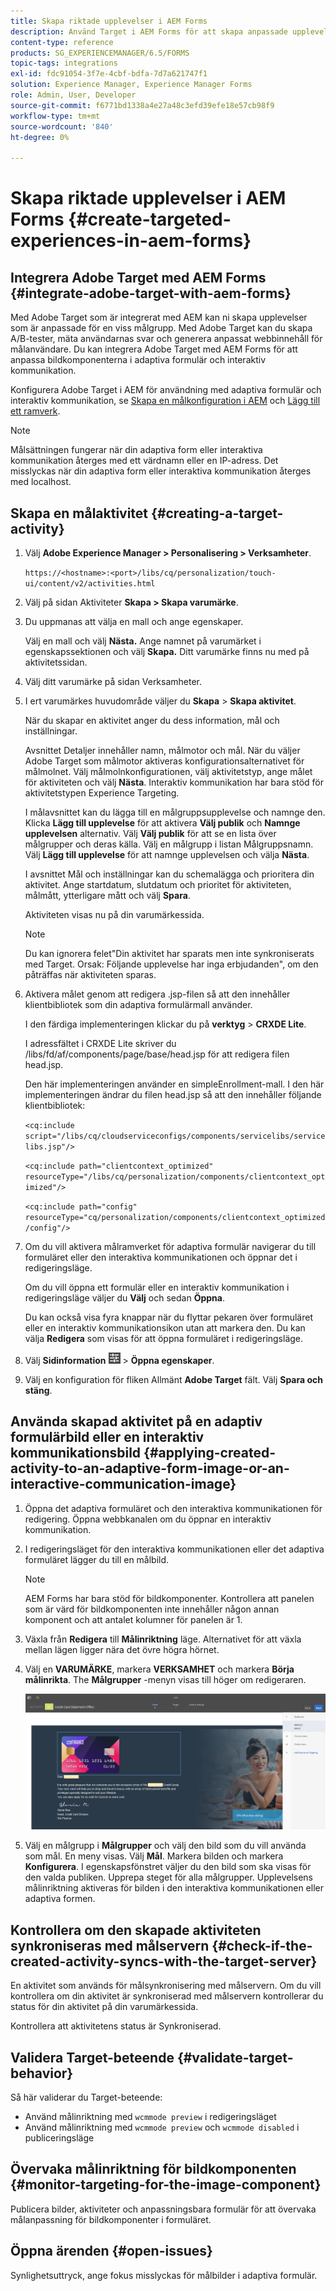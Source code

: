 ```yaml
---
title: Skapa riktade upplevelser i AEM Forms
description: Använd Target i AEM Forms för att skapa anpassade upplevelser för riktade kunder.
content-type: reference
products: SG_EXPERIENCEMANAGER/6.5/FORMS
topic-tags: integrations
exl-id: fdc91054-3f7e-4cbf-bdfa-7d7a621747f1
solution: Experience Manager, Experience Manager Forms
role: Admin, User, Developer
source-git-commit: f6771bd1338a4e27a48c3efd39efe18e57cb98f9
workflow-type: tm+mt
source-wordcount: '840'
ht-degree: 0%

---
```


# Skapa riktade upplevelser i AEM Forms {#create-targeted-experiences-in-aem-forms}

## Integrera Adobe Target med AEM Forms {#integrate-adobe-target-with-aem-forms}

Med Adobe Target som är integrerat med AEM kan ni skapa upplevelser som är anpassade för en viss målgrupp. Med Adobe Target kan du skapa A/B-tester, mäta användarnas svar och generera anpassat webbinnehåll för målanvändare. Du kan integrera Adobe Target med AEM Forms för att anpassa bildkomponenterna i adaptiva formulär och interaktiv kommunikation.

Konfigurera Adobe Target i AEM för användning med adaptiva formulär och interaktiv kommunikation, se [Skapa en målkonfiguration i AEM](/help/sites-administering/target.md) och [Lägg till ett ramverk](/help/sites-administering/target.md).

>[!NOTE]
>
>Målsättningen fungerar när din adaptiva form eller interaktiva kommunikation återges med ett värdnamn eller en IP-adress. Det misslyckas när din adaptiva form eller interaktiva kommunikation återges med localhost.

## Skapa en målaktivitet {#creating-a-target-activity}

1. Välj **Adobe Experience Manager > Personalisering > Verksamheter**.

   `https://<hostname>:<port>/libs/cq/personalization/touch-ui/content/v2/activities.html`

1. Välj på sidan Aktiviteter **Skapa > Skapa varumärke**.
1. Du uppmanas att välja en mall och ange egenskaper.

   Välj en mall och välj **Nästa.** Ange namnet på varumärket i egenskapssektionen och välj **Skapa.**
Ditt varumärke finns nu med på aktivitetssidan.

1. Välj ditt varumärke på sidan Verksamheter.
1. I ert varumärkes huvudområde väljer du **Skapa** > **Skapa aktivitet**.

   När du skapar en aktivitet anger du dess information, mål och inställningar.

   Avsnittet Detaljer innehåller namn, målmotor och mål. När du väljer Adobe Target som målmotor aktiveras konfigurationsalternativet för målmolnet. Välj målmolnkonfigurationen, välj aktivitetstyp, ange målet för aktiviteten och välj **Nästa**. Interaktiv kommunikation har bara stöd för aktivitetstypen Experience Targeting.

   I målavsnittet kan du lägga till en målgruppsupplevelse och namnge den. Klicka **Lägg till upplevelse** för att aktivera **Välj publik** och **Namnge upplevelsen** alternativ. Välj **Välj publik** för att se en lista över målgrupper och deras källa. Välj en målgrupp i listan Målgruppsnamn. Välj **Lägg till upplevelse** för att namnge upplevelsen och välja **Nästa**.

   I avsnittet Mål och inställningar kan du schemalägga och prioritera din aktivitet. Ange startdatum, slutdatum och prioritet för aktiviteten, målmått, ytterligare mått och välj **Spara**.

   Aktiviteten visas nu på din varumärkessida.

   >[!NOTE]
   >
   >Du kan ignorera felet&quot;Din aktivitet har sparats men inte synkroniserats med Target. Orsak: Följande upplevelse har inga erbjudanden&quot;, om den påträffas när aktiviteten sparas.

1. Aktivera målet genom att redigera .jsp-filen så att den innehåller klientbibliotek som din adaptiva formulärmall använder.

   I den färdiga implementeringen klickar du på **verktyg** >  **CRXDE Lite**.

   I adressfältet i CRXDE Lite skriver du /libs/fd/af/components/page/base/head.jsp för att redigera filen head.jsp.

   Den här implementeringen använder en simpleEnrollment-mall. I den här implementeringen ändrar du filen head.jsp så att den innehåller följande klientbibliotek:

   `<cq:include script="/libs/cq/cloudserviceconfigs/components/servicelibs/servicelibs.jsp"/>`

   `<cq:include path="clientcontext_optimized" resourceType="/libs/cq/personalization/components/clientcontext_optimized"/>`

   `<cq:include path="config" resourceType="cq/personalization/components/clientcontext_optimized/config"/>`

1. Om du vill aktivera målramverket för adaptiva formulär navigerar du till formuläret eller den interaktiva kommunikationen och öppnar det i redigeringsläge.

   Om du vill öppna ett formulär eller en interaktiv kommunikation i redigeringsläge väljer du **Välj** och sedan **Öppna**.

   Du kan också visa fyra knappar när du flyttar pekaren över formuläret eller en interaktiv kommunikationsikon utan att markera den. Du kan välja **Redigera** som visas för att öppna formuläret i redigeringsläge.

1. Välj **Sidinformation** ![temaalternativ](assets/theme-options.png) > **Öppna egenskaper**.
1. Välj en konfiguration för fliken Allmänt **Adobe Target** fält. Välj **Spara och stäng**.

## Använda skapad aktivitet på en adaptiv formulärbild eller en interaktiv kommunikationsbild {#applying-created-activity-to-an-adaptive-form-image-or-an-interactive-communication-image}

1. Öppna det adaptiva formuläret och den interaktiva kommunikationen för redigering. Öppna webbkanalen om du öppnar en interaktiv kommunikation.

1. I redigeringsläget för den interaktiva kommunikationen eller det adaptiva formuläret lägger du till en målbild.

   >[!NOTE]
   >
   >AEM Forms har bara stöd för bildkomponenter. Kontrollera att panelen som är värd för bildkomponenten inte innehåller någon annan komponent och att antalet kolumner för panelen är 1.

1. Växla från **Redigera** till **Målinriktning** läge. Alternativet för att växla mellan lägen ligger nära det övre högra hörnet.
1. Välj en **VARUMÄRKE**, markera **VERKSAMHET** och markera **Börja målinrikta**. The **Målgrupper** -menyn visas till höger om redigeraren.

   ![riktad meny](assets/targeting-menu.png)

1. Välj en målgrupp i **Målgrupper** och välj den bild som du vill använda som mål. En meny visas. Välj **Mål**. Markera bilden och markera **Konfigurera**. I egenskapsfönstret väljer du den bild som ska visas för den valda publiken. Upprepa steget för alla målgrupper. Upplevelsens målinriktning aktiveras för bilden i den interaktiva kommunikationen eller adaptiva formen.

## Kontrollera om den skapade aktiviteten synkroniseras med målservern {#check-if-the-created-activity-syncs-with-the-target-server}

En aktivitet som används för målsynkronisering med målservern. Om du vill kontrollera om din aktivitet är synkroniserad med målservern kontrollerar du status för din aktivitet på din varumärkessida.

Kontrollera att aktivitetens status är Synkroniserad.

## Validera Target-beteende {#validate-target-behavior}

Så här validerar du Target-beteende:

* Använd målinriktning med `wcmmode preview` i redigeringsläget
* Använd målinriktning med `wcmmode preview` och `wcmmode disabled` i publiceringsläge

## Övervaka målinriktning för bildkomponenten {#monitor-targeting-for-the-image-component}

Publicera bilder, aktiviteter och anpassningsbara formulär för att övervaka målanpassning för bildkomponenter i formuläret.

## Öppna ärenden {#open-issues}

Synlighetsuttryck, ange fokus misslyckas för målbilder i adaptiva formulär.
